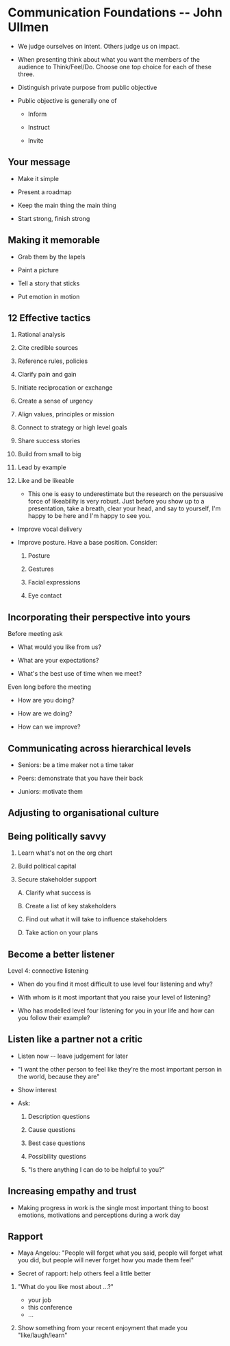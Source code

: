 # Communication Foundations -- John Ullmen

* We judge ourselves on intent.  Others judge us on impact.

* When presenting think about what you want the members of the audience to
  Think/Feel/Do.  Choose one top choice for each of these three.

* Distinguish private purpose from public objective

* Public objective is generally one of

    * Inform

    * Instruct

    * Invite

## Your message

* Make it simple

* Present a roadmap

* Keep the main thing the main thing

* Start strong, finish strong

## Making it memorable

* Grab them by the lapels

* Paint a picture

* Tell a story that sticks

* Put emotion in motion

## 12 Effective tactics

1. Rational analysis

2. Cite credible sources

3. Reference rules, policies

4. Clarify pain and gain

5. Initiate reciprocation or exchange

6. Create a sense of urgency

7. Align values, principles or mission

8. Connect to strategy or high level goals

9. Share success stories

10. Build from small to big

11. Lead by example

12. Like and be likeable

    * This one is easy to underestimate but the research on the
      persuasive force of likeability is very robust.  Just before you show
      up to a presentation, take a breath, clear your head, and say to
      yourself, I'm happy to be here and I'm happy to see you.

* Improve vocal delivery

* Improve posture.  Have a base position.  Consider:

    1. Posture

    2. Gestures

    3. Facial expressions

    4. Eye contact

## Incorporating their perspective into yours

Before meeting ask

* What would you like from us?

* What are your expectations?

* What's the best use of time when we meet?

Even long before the meeting

* How are you doing?

* How are we doing?

* How can we improve?

## Communicating across hierarchical levels

* Seniors: be a time maker not a time taker

* Peers: demonstrate that you have their back

* Juniors: motivate them

## Adjusting to organisational culture

## Being politically savvy

1. Learn what's not on the org chart

2. Build political capital

3. Secure stakeholder support

    A. Clarify what success is

    B. Create a list of key stakeholders

    C. Find out what it will take to influence stakeholders

    D. Take action on your plans

## Become a better listener

Level 4: connective listening

* When do you find it most difficult to use level four listening and why?

* With whom is it most important that you raise your level of listening?

* Who has modelled level four listening for you in your life and how can you
  follow their example?

## Listen like a partner not a critic

* Listen now -- leave judgement for later

* "I want the other person to feel like they're the most important person in
  the world, because they are"

* Show interest

* Ask:

    1. Description questions

    2. Cause questions

    3. Best case questions

    4. Possibility questions

    5. "Is there anything I can do to be helpful to you?"

## Increasing empathy and trust

* Making progress in work is the single most important thing to boost
  emotions, motivations and perceptions during a work day

## Rapport

* Maya Angelou: "People will forget what you said, people will forget what
  you did, but people will never forget how you made them feel"

* Secret of rapport: help others feel a little better

1. "What do you like most about ...?"

    * your job
    * this conference
    * ...

2. Show something from your recent enjoyment that made you "like/laugh/learn"

